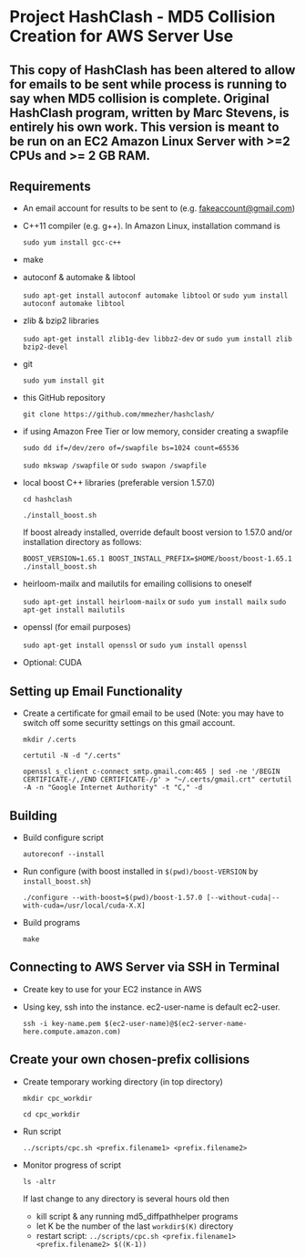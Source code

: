 # Project HashClash - MD5 Collision Creation for AWS Server Use

## This copy of HashClash has been altered to allow for emails to be sent while process is running to say when MD5 collision is complete. Original HashClash program, written by Marc Stevens, is entirely his own work. This version is meant to be run on an EC2 Amazon Linux Server with >=2 CPUs and >= 2 GB RAM. 

## Requirements
- An email account for results to be sent to (e.g. fakeaccount@gmail.com)
- C++11 compiler (e.g. g++). In Amazon Linux, installation command is

  `sudo yum install gcc-c++`
  
- make

- autoconf & automake & libtool

  `sudo apt-get install autoconf automake libtool` or `sudo yum install autoconf automake libtool`
  
- zlib & bzip2 libraries

  `sudo apt-get install zlib1g-dev libbz2-dev` or `sudo yum install zlib bzip2-devel`
  
- git 

  `sudo yum install git`
  
- this GitHub repository

  `git clone https://github.com/mmezher/hashclash/`
  
- if using Amazon Free Tier or low memory, consider creating a swapfile

  `sudo dd if=/dev/zero of=/swapfile bs=1024 count=65536`
  
  `sudo mkswap /swapfile` or `sudo swapon /swapfile`

- local boost C++ libraries (preferable version 1.57.0)

  `cd hashclash`
  
  `./install_boost.sh` 

  If boost already installed, override default boost version to 1.57.0 and/or installation directory as follows:
  
  `BOOST_VERSION=1.65.1 BOOST_INSTALL_PREFIX=$HOME/boost/boost-1.65.1 ./install_boost.sh`
  
- heirloom-mailx and mailutils for emailing collisions to oneself

  `sudo apt-get install heirloom-mailx` or  `sudo yum install mailx`
  `sudo apt-get install mailutils`
 
- openssl (for email purposes)
 
  `sudo apt-get install openssl` or `sudo yum install openssl`
  
- Optional: CUDA

## Setting up Email Functionality

- Create a certificate for gmail email to be used (Note: you may have to switch off some securitty settings on this gmail account.

  `mkdir /.certs`
  
  `certutil -N -d "/.certs"`
  
  `openssl s_client c-connect smtp.gmail.com:465 | sed -ne '/BEGIN CERTIFICATE-/,/END CERTIFICATE-/p' > "~/.certs/gmail.crt" certutil -A -n "Google Internet Authority" -t "C," -d`
  
## Building

- Build configure script

  `autoreconf --install`
  
- Run configure (with boost installed in `$(pwd)/boost-VERSION` by `install_boost.sh`)

  `./configure --with-boost=$(pwd)/boost-1.57.0 [--without-cuda|--with-cuda=/usr/local/cuda-X.X]`

- Build programs

  `make`
  
## Connecting to AWS Server via SSH in Terminal

- Create key to use for your EC2 instance in AWS
- Using key, ssh into the instance. ec2-user-name is default ec2-user. 

  `ssh -i key-name.pem $(ec2-user-name)@$(ec2-server-name-here.compute.amazon.com)`
 
## Create your own chosen-prefix collisions

- Create temporary working directory (in top directory)

  `mkdir cpc_workdir`
  
  `cd cpc_workdir`
  
- Run script

  `../scripts/cpc.sh <prefix.filename1> <prefix.filename2>`

- Monitor progress of script

  `ls -altr`
  
  If last change to any directory is several hours old then
  * kill script & any running md5_diffpathhelper programs
  * let K be the number of the last `workdir$(K)` directory
  * restart script:
    `../scripts/cpc.sh <prefix.filename1> <prefix.filename2> $((K-1))`

